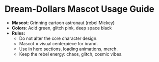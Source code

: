 # Dream-Dollars Mascot Usage Guide

- **Mascot**: Grinning cartoon astronaut (rebel Mickey)
- **Colors**: Acid green, glitch pink, deep space black
- **Rules:**
  - Do not alter the core character design.
  - Mascot = visual centerpiece for brand.
  - Use in hero sections, loading animations, merch.
  - Keep the rebel energy: chaos, glitch, cosmic vibes.